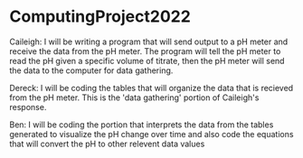 # ComputingProject2022

Caileigh:
I will be writing a program that will send output to a pH meter and receive the data from the pH meter. The program will tell the pH meter to read the pH given a specific volume of titrate, then the pH meter will send the data to the computer for data gathering.

Dereck:
I will be coding the tables that will organize the data that is recieved from the pH meter.  This is the 'data gathering' portion of Caileigh's response.

Ben:
I will be coding the portion that interprets the data from the tables generated to visualize the pH change over time and also code the equations that will convert the pH to other relevent data values

